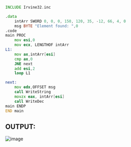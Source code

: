 ```asm
INCLUDE Irvine32.inc

.data
	intArr SWORD 0, 0, 0, 150, 120, 35, -12, 66, 4, 0
	msg BYTE "Element found: ",0
.code
main PROC
	mov esi,0
	mov ecx, LENGTHOF intArr
L1:
	mov ax,intArr[esi]
	cmp ax,0
	JNE next
	add esi,2
	loop L1

next:
	mov edx,OFFSET msg
	call WriteString
	movzx eax, intArr[esi]
	call WriteDec
main ENDP
END main
```

## OUTPUT:
![image](https://github.com/user-attachments/assets/6ab266d0-3e17-4f4d-a457-f2dcc0ca29c2)
